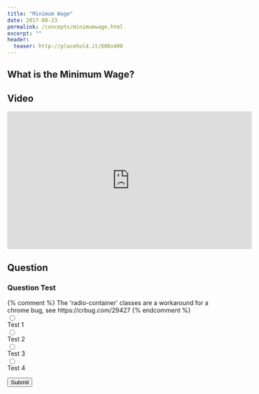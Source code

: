 ```yaml
---
title: "Minimum Wage"
date: 2017-08-23
permalink: /concepts/minimumwage.html
excerpt: ""
header:
  teaser: http://placehold.it/600x400
---
```


## What is the Minimum Wage?

## Video

<iframe frameborder="0" width="560" height="315" src="https://www.youtube-nocookie.com/embed/mWwXmH-n5Bo?iv_load_policy=3&showinfo=0&rel=0&end=606"></iframe>

## Question

### Question Test

<form class="form">
  {% comment %}
  The 'radio-container' classes are a workaround for a chrome bug, see https://crbug.com/29427
  {% endcomment %}
  <div><div class="radio-container"><input class="radio" type="radio" name="choice" id="0" value="0"></div> <label for="0">Test 1</label></div>
  <div><div class="radio-container"><input class="radio" type="radio" name="choice" id="1" value="1"></div> <label for="1">Test 2</label></div>
  <div><div class="radio-container"><input class="radio" type="radio" name="choice" id="2" value="2"></div> <label for="2">Test 3</label></div>
  <div><div class="radio-container"><input class="radio" type="radio" name="choice" id="3" value="3"></div> <label for="3">Test 4</label></div>
</form>

<button class="btn btn--info btn--large" id="btn" type="button" onclick="submitAnswer()">Submit</button>
<p id="message"></p>

<script>
function submitAnswer() {
  var radios = document.getElementsByName("choice");
  var len = radios.length;
  var checked = false;
  var userAnswer;
  var msg = document.getElementById("message");
  var btn = document.getElementById("btn");
  var disabled = document.createAttribute("disabled");
  
  for(i = 0; i < len; i++) {
     if(radios[i].checked) {
       checked = true;
       userAnswer = radios[i].value;
     }
  } 
  if(!checked) {
    msg.className = "notice--info";
    btn.setAttributeNode(disabled);
    msg.innerHTML = "Please select an answer.";
  }
  else if(userAnswer === "0") {
    msg.className = "notice--success";
    btn.setAttributeNode(disabled);
    msg.innerHTML = "Correct!";
  }
  else {
    msg.className = "notice--danger";
    btn.setAttributeNode(disabled);
    msg.innerHTML = "Incorrect.";
  }
  setTimeout(function() {
    msg.innerHTML = "";
    msg.className = "";
    btn.removeAttribute("disabled");
  }, 3000 );
}
</script>
